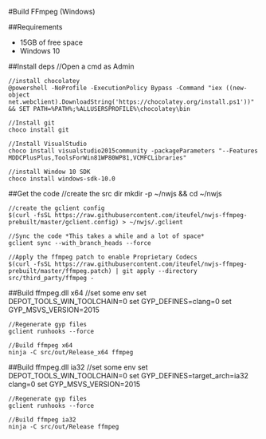 #Build FFmpeg (Windows)

##Requirements

- 15GB of free space
- Windows 10

##Install deps
	//Open a cmd as Admin

	//install chocolatey
	@powershell -NoProfile -ExecutionPolicy Bypass -Command "iex ((new-object net.webclient).DownloadString('https://chocolatey.org/install.ps1'))" && SET PATH=%PATH%;%ALLUSERSPROFILE%\chocolatey\bin
	
	//Install git
	choco install git
	
	//Install VisualStudio
	choco install visualstudio2015community -packageParameters "--Features MDDCPlusPlus,ToolsForWin81WP80WP81,VCMFCLibraries"
	
	//install Window 10 SDK
	choco install windows-sdk-10.0

##Get the code
	//create the src dir
	mkdir -p ~/nwjs && cd ~/nwjs
	
	//create the gclient config
	$(curl -fsSL https://raw.githubusercontent.com/iteufel/nwjs-ffmpeg-prebuilt/master/gclient.config) > ~/nwjs/.gclient
	
	//Sync the code *This takes a while and a lot of space*
	gclient sync --with_branch_heads --force
	
	//Apply the ffmpeg patch to enable Proprietary Codecs
	$(curl -fsSL https://raw.githubusercontent.com/iteufel/nwjs-ffmpeg-prebuilt/master/ffmpeg.patch) | git apply --directory src/third_party/ffmpeg -

##Build ffmpeg.dll x64
	//set some env
	set DEPOT_TOOLS_WIN_TOOLCHAIN=0
	set GYP_DEFINES=clang=0
	set GYP_MSVS_VERSION=2015
	
	//Regenerate gyp files
	gclient runhooks --force
	
	//Build ffmpeg x64
	ninja -C src/out/Release_x64 ffmpeg
	
##Build ffmpeg.dll ia32
	//set some env
	set DEPOT_TOOLS_WIN_TOOLCHAIN=0
	set GYP_DEFINES=target_arch=ia32 clang=0
	set GYP_MSVS_VERSION=2015
	
	//Regenerate gyp files
	gclient runhooks --force
	
	//Build ffmpeg ia32
	ninja -C src/out/Release ffmpeg